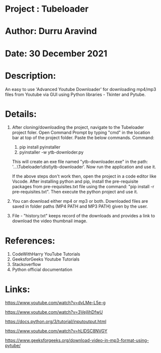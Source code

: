 # Project : Tubeloader
# Author: Durru Aravind
# Date: 30 December 2021

# Description:
An easy to use 'Advanced Youtube Downloader' for downloading mp4/mp3 files from Youtube via GUI using Python libraries - Tkinter and Pytube.

# Details:
1. After cloning/downloading the project, navigate to the Tubeloader project foler. Open Command Prompt by typing "cmd" in the location bar at top of the project folder. Paste the below commands.
    Command:
    1. pip install pyinstaller
    2. pyinstaller -w ytb-downloder.py
    
    This will create an exe file named "ytb-downloader.exe" in the path: '...\Tubeloader\dist\ytb-downloader\'. Now run the application and use it.

    If the above steps don't work then, open the project in a code editor like Vscode. After installing python and pip, install the pre-requisite packages from pre-requisites.txt file using the command: "pip install -r pre-requisites.txt". Then execute the python project and use it.

2. You can download either mp4 or mp3 or both. Downloaded files are saved in folder paths (MP4 PATH and MP3 PATH) given by the user.

3. File - "history.txt" keeps record of the downloads and provides a link to download the video thumbnail image.

# References:
1. CodeWithHarry YouTube Tutorials
2. GeeksforGeeks Youtube Tutorials
3. Stackoverflow
4. Python official documentation

# Links:
https://www.youtube.com/watch?v=dvLMe-L5e-g

https://www.youtube.com/watch?v=3VejIihDfwU

https://docs.python.org/3/tutorial/inputoutput.html

https://www.youtube.com/watch?v=hLlDSC8NVGY

https://www.geeksforgeeks.org/download-video-in-mp3-format-using-pytube/